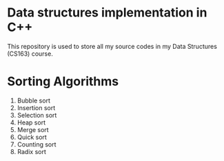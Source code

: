 # Data structures implementation in C++
This repository is used to store all my source codes in my Data Structures (CS163) course.

# Sorting Algorithms
1. Bubble sort
2. Insertion sort
3. Selection sort
4. Heap sort
5. Merge sort
6. Quick sort
7. Counting sort
8. Radix sort